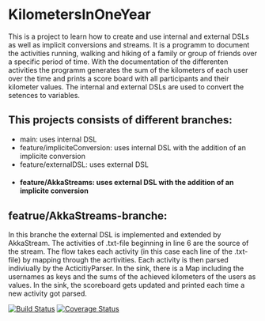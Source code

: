 # KilometersInOneYear
This is a project to learn how to create and use internal and external DSLs as well as implicit conversions and streams.
It is a programm to document the activities running, walking and hiking of a family or group of friends over a specific period of time.
With the documentation of the differenten activities the programm generates the sum of the kilometers of each user over the time and prints a score board with all participants and their kilometer values.
The internal and external DSLs are used to convert the setences to variables. 

## This projects consists of different branches:
- main: uses internal DSL
- feature/impliciteConversion: uses internal DSL with the addition of an implicite conversion
- feature/externalDSL: uses external DSL 
- #### feature/AkkaStreams: uses external DSL with the addition of an implicite conversion

## featrue/AkkaStreams-branche:
In this branche the external DSL is implemented and extended by AkkaStream.
The activities of .txt-file beginning in line 6 are the source of the stream. 
The flow takes each activity (in this case each line of the .txt-file) by mapping through the acrtivities. Each activity is then parsed indiviually by the ActicitiyParser. In the sink, there is a Map including the usernames as keys and the sums of the achieved kilometers of the users as values.
In the sink, the scoreboard gets updated and printed each time a new activity got parsed. 


[![Build Status](https://travis-ci.com/FizziR/KilometersInOneYear.svg?branch=feature/externalDSL)](https://travis-ci.com/FizziR/KilometersInOneYear) [![Coverage Status](https://coveralls.io/repos/github/FizziR/KilometersInOneYear/badge.svg?branch=feature/externalDSL)](https://coveralls.io/github/FizziR/KilometersInOneYear?branch=main)
